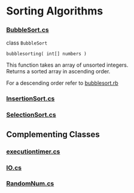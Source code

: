 # Sorting Algorithms  

### [BubbleSort.cs]()  

class `BubbleSort`  

`bubblesorting( int[] numbers )`  

This function takes an array of unsorted integers.  
Returns a sorted array in ascending order.  

For a descending order refer to [bubblesort.rb](https://github.com/Bubblemelon/Ruby-Stuff/blob/master/ruby%20practice/bubblesort.rb)  

### [InsertionSort.cs]()  

### [SelectionSort.cs]()  

## Complementing Classes  

### [executiontimer.cs]()  

### [IO.cs]()  

### [RandomNum.cs]()  
